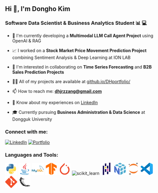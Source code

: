 ## Hi 👋, I'm Dongho Kim

### Software Data Scientist & Business Analytics Student 📊 💻

- 🔬 I'm currently developing a **Multimodal LLM Call Agent Project** using OpenAI & RAG
  
- 📈 I worked on a **Stock Market Price Movement Prediction Project** combining Sentiment Analysis & Deep Learning at ION LAB

- 👥 I'm interested in collaborating on **Time Series Forecasting** and **B2B Sales Prediction Projects**

- 👨‍💻 All of my projects are available at [github.io/DHportfolio/](https://decisionwithdata.github.io/DHportfolio/)

- 📫 How to reach me: **dhjrzzang@gmail.com**

- 📄 Know about my experiences on [LinkedIn](https://www.linkedin.com/in/dongho-evan-kim)

- 🎓 Currently pursuing **Business Administration & Data Science** at Dongguk University

### Connect with me:
[![LinkedIn](https://img.shields.io/badge/LinkedIn-0077B5?style=for-the-badge&logo=linkedin&logoColor=white)](https://www.linkedin.com/in/dongho-evan-kim)
[![Portfolio](https://img.shields.io/badge/Portfolio-000000?style=for-the-badge&logo=github&logoColor=white)](\https://decisionwithdata.github.io/DHportfolio/)

### Languages and Tools:

<!-- Programming Languages -->
<p align="left">
<img src="https://raw.githubusercontent.com/devicons/devicon/master/icons/python/python-original.svg" alt="python" width="40" height="40"/>
<img src="https://raw.githubusercontent.com/devicons/devicon/master/icons/java/java-original.svg" alt="java" width="40" height="40"/>
<img src="https://raw.githubusercontent.com/devicons/devicon/master/icons/mysql/mysql-original-wordmark.svg" alt="mysql" width="40" height="40"/>

<!-- ML/DL Frameworks -->
<img src="https://raw.githubusercontent.com/devicons/devicon/master/icons/tensorflow/tensorflow-original.svg" alt="tensorflow" width="40" height="40"/>
<img src="https://raw.githubusercontent.com/devicons/devicon/master/icons/pytorch/pytorch-original.svg" alt="pytorch" width="40" height="40"/>
<img src="https://upload.wikimedia.org/wikipedia/commons/0/05/Scikit_learn_logo_small.svg" alt="scikit_learn" width="40" height="40"/>

<!-- Data Science Tools -->
<img src="https://raw.githubusercontent.com/devicons/devicon/master/icons/pandas/pandas-original.svg" alt="pandas" width="40" height="40"/>
<img src="https://raw.githubusercontent.com/devicons/devicon/master/icons/numpy/numpy-original.svg" alt="numpy" width="40" height="40"/>
<img src="https://raw.githubusercontent.com/devicons/devicon/master/icons/jupyter/jupyter-original.svg" alt="jupyter" width="40" height="40"/>

<!-- Development Tools -->
<img src="https://raw.githubusercontent.com/devicons/devicon/master/icons/vscode/vscode-original.svg" alt="vscode" width="40" height="40"/>
<img src="https://raw.githubusercontent.com/devicons/devicon/master/icons/git/git-original.svg" alt="git" width="40" height="40"/>
<img src="https://raw.githubusercontent.com/devicons/devicon/master/icons/flask/flask-original.svg" alt="flask" width="40" height="40"/>
</p>
